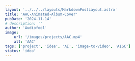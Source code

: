 ```yaml
---
layout: '../../../layouts/MarkdownPostLayout.astro'
title: 'AAC-Animated-Album-Cover'
pubDate: '2024-11-14'
# description: ''
author: 'Audiofool'
image:
    url: '/images/projects/AAC.mp4'
    alt: 'AAC'
tags: ['project', 'idea', 'AI', 'image-to-video', 'AIGC']
status: 'idea'
---
```


